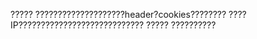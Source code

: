 ?????
        ????????????????????header?cookies????????
        ????IP????????????????????????????
?????
        ??????????